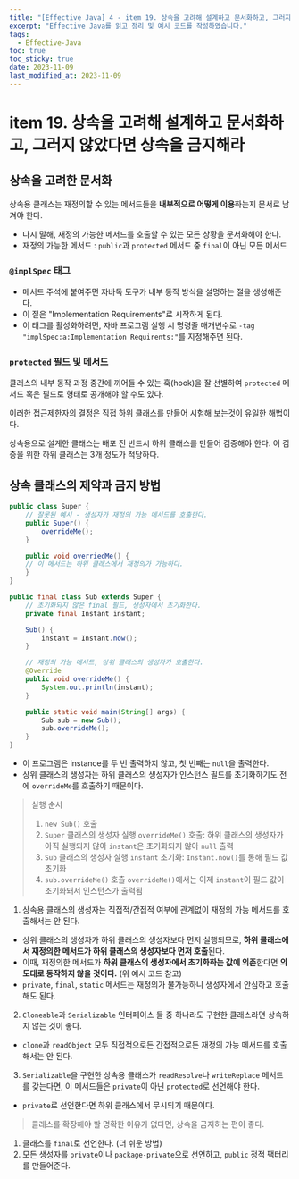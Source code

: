 ```yaml
---
title: "[Effective Java] 4 - item 19. 상속을 고려해 설계하고 문서화하고, 그러지 않았다면 상속을 금지해라"
excerpt: "Effective Java를 읽고 정리 및 예시 코드를 작성하였습니다."
tags:
  - Effective-Java
toc: true
toc_sticky: true
date: 2023-11-09
last_modified_at: 2023-11-09
---
```


# item 19. 상속을 고려해 설계하고 문서화하고, 그러지 않았다면 상속을 금지해라

## 상속을 고려한 문서화

상속용 클래스는 재정의할 수 있는 메서드들을 **내부적으로 어떻게 이용**하는지 문서로 남겨야 한다.

- 다시 말해, 재정의 가능한 메서드를 호출할 수 있는 모든 상황을 문서화해야 한다.
-  재정의 가능한 메서드 : `public`과 `protected` 메서드 중 `final`이 아닌 모든 메서드

### `@implSpec` 태그

- 메서드 주석에 붙여주면 자바독 도구가 내부 동작 방식을 설명하는 절을 생성해준다.
- 이 절은 "Implementation Requirements"로 시작하게 된다.
- 이 태그를 활성화하려면, 자바 프로그램 실행 시 명령줄 매개변수로 `-tag "implSpec:a:Implementation Requirents:"`를 지정해주면 된다.

### `protected` 필드 및 메서드

클래스의 내부 동작 과정 중간에 끼어들 수 있는 훅(hook)을 잘 선별하여 `protected` 메서드 혹은 필드로 형태로 공개해야 할 수도 있다.

이러한 접근제한자의 결정은 직접 하위 클래스를 만들어 시험해 보는것이 유일한 해법이다.

상속용으로 설계한 클래스는 배포 전 반드시 하위 클래스를 만들어 검증해야 한다. 이 검증을 위한 하위 클래스는 3개 정도가 적당하다.

## 상속 클래스의 제약과 금지 방법

```java
public class Super {
    // 잘못된 예시 - 생성자가 재정의 가능 메서드를 호출한다.
    public Super() {
        overrideMe(); 
    }

    public void overriedMe() {
    // 이 메서드는 하위 클래스에서 재정의가 가능하다.
    }
}
```

```java
public final class Sub extends Super {
    // 초기화되지 않은 final 필드, 생성자에서 초기화한다.
    private final Instant instant;

    Sub() {
        instant = Instant.now();
    }

    // 재정의 가능 메서드, 상위 클래스의 생성자가 호출한다.
    @Override 
    public void overrideMe() {
        System.out.println(instant);
    }

    public static void main(String[] args) {
        Sub sub = new Sub();
        sub.overrideMe();
    }
}

```

- 이 프로그램은 instance를 두 번 출력하지 않고, 첫 번째는 `null`을 출력한다.
- 상위 클래스의 생성자는 하위 클래스의 생성자가 인스턴스 필드를 초기화하기도 전에 `overrideMe`를 호출하기 때문이다.

> 실행 순서 
> 1. `new Sub()` 호출
> 2. `Super` 클래스의 생성자 실행
> `overrideMe()` 호출: 하위 클래스의 생성자가 아직 실행되지 않아 `instant`은 초기화되지 않아 `null` 출력
> 3. `Sub` 클래스의 생성자 실행
>  `instant` 초기화: `Instant.now()`를 통해 필드 값 초기화
> 4. `sub.overrideMe()` 호출
> `overrideMe()`에서는 이제 `instant`이 필드 값이 초기화돼서 인스턴스가 출력됨

1. 상속용 클래스의 생성자는 직접적/간접적 여부에 관계없이 재정의 가능 메서드를 호출해서는 안 된다.
- 상위 클래스의 생성자가 하위 클래스의 생성자보다 먼저 실행되므로, **하위 클래스에서 재정의한 메서드가 하위 클래스의 생성자보다 먼저 호출**된다. 
- 이때, 재정의한 메서드가 **하위 클래스의 생성자에서 초기화하는 값에 의존**한다면 **의도대로 동작하지 않을 것이다.** (위 예시 코드 참고)
- `private`, `final`, `static` 메서드는 재정의가 불가능하니 생성자에서 안심하고 호출해도 된다.

2. `Cloneable`과 `Serializable` 인터페이스 둘 중 하나라도 구현한 클래스라면 상속하지 않는 것이 좋다.
- `clone`과 `readObject` 모두 직접적으로든 간접적으로든 재정의 가능 메서드를 호출해서는 안 된다.

3. `Serializable`을 구현한 상속용 클래스가 `readResolve`나 `writeReplace` 메서드를 갖는다면, 이 메서드들은 `private`이 아닌 `protected`로 선언해야 한다.
- `private`로 선언한다면 하위 클래스에서 무시되기 때문이다.

> 클래스를 확장해야 할 명확한 이유가 없다면, 상속을 금지하는 편이 좋다.

1. 클래스를 `final`로 선언한다. (더 쉬운 방법)
2. 모든 생성자를 `private`이나 `package-private`으로 선언하고, `public` 정적 팩터리를 만들어준다.